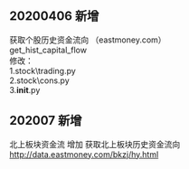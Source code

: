 ## 20200406 新增
获取个股历史资金流向    （eastmoney.com）  
get_hist_capital_flow  
修改：  
1.stock\trading.py   
2.stock\cons.py   
3.__init__.py  

## 202007 新增  
北上板块资金流
增加 获取北上板块历史资金流向    
http://data.eastmoney.com/bkzj/hy.html  
